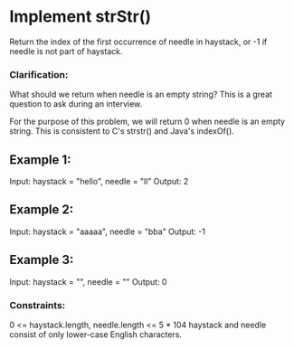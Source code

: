 # Implement strStr()

Return the index of the first occurrence of needle in haystack, or -1 if needle is not part of haystack.

### Clarification:

What should we return when needle is an empty string? This is a great question to ask during an interview.

For the purpose of this problem, we will return 0 when needle is an empty string. This is consistent to C's strstr() and Java's indexOf().

## Example 1:

Input: haystack = "hello", needle = "ll"
Output: 2

## Example 2:

Input: haystack = "aaaaa", needle = "bba"
Output: -1

## Example 3:

Input: haystack = "", needle = ""
Output: 0

### Constraints:

0 <= haystack.length, needle.length <= 5 \* 104
haystack and needle consist of only lower-case English characters.
